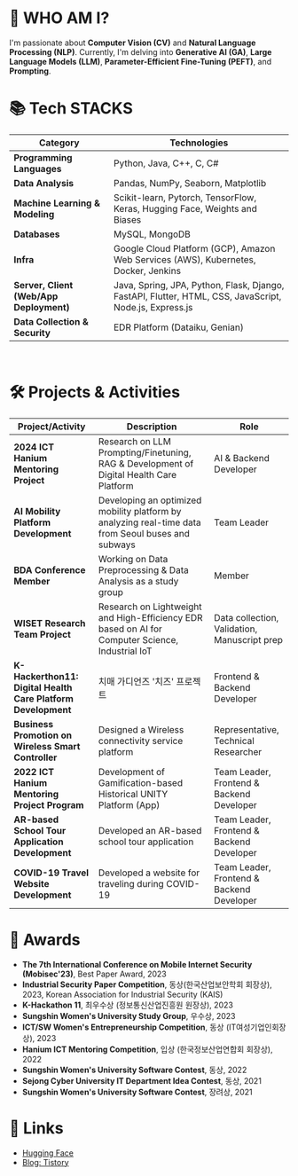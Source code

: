 # 🙋 WHO AM I?

I'm passionate about **Computer Vision (CV)** and **Natural Language Processing (NLP)**. 
Currently, I'm delving into **Generative AI (GA)**, **Large Language Models (LLM)**, **Parameter-Efficient Fine-Tuning (PEFT)**, and **Prompting**.


# 📚 Tech STACKS

| **Category**                         | **Technologies**                                                                                                     |
|--------------------------------------|---------------------------------------------------------------------------------------------------------------------|
| **Programming Languages**            | Python, Java, C++, C, C#                                                                                            |
| **Data Analysis**                    | Pandas, NumPy, Seaborn, Matplotlib                                                                                  |
| **Machine Learning & Modeling**      | Scikit-learn, Pytorch, TensorFlow, Keras, Hugging Face, Weights and Biases                                          |
| **Databases**                        | MySQL, MongoDB                                                                                                      |
| **Infra**                            | Google Cloud Platform (GCP), Amazon Web Services (AWS), Kubernetes, Docker, Jenkins                                 |
| **Server, Client (Web/App Deployment)** | Java, Spring, JPA, Python, Flask, Django, FastAPI, Flutter, HTML, CSS, JavaScript, Node.js, Express.js             |
| **Data Collection & Security**       | EDR Platform (Dataiku, Genian)                                                                                      |

<br>

# 🛠️ Projects & Activities

| **Project/Activity**                                       | **Description**                                                                                                                                        | **Role**                                         |
|------------------------------------------------------------|--------------------------------------------------------------------------------------------------------------------------------------------------------|-------------------------------------------------|
| **2024 ICT Hanium Mentoring Project**                      | Research on LLM Prompting/Finetuning, RAG & Development of Digital Health Care Platform                                                                                     | AI & Backend Developer                         |
| **AI Mobility Platform Development**                                  | Developing an optimized mobility platform by analyzing real-time data from Seoul buses and subways                                                                                         | Team Leader                                         |
| **BDA Conference Member**                                  | Working on Data Preprocessing & Data Analysis as a study group                                                                                         | Member                                          |
| **WISET Research Team Project**                            | Research on Lightweight and High-Efficiency EDR based on AI for Computer Science, Industrial IoT                                                       | Data collection, Validation, Manuscript prep    |
| **K-Hackerthon11: Digital Health Care Platform Development**               | 치매 가디언즈 '치즈' 프로젝트                                                                                                                           | Frontend & Backend Developer   |
| **Business Promotion on Wireless Smart Controller**        | Designed a Wireless connectivity service platform                                                                                                       | Representative, Technical Researcher            |
| **2022 ICT Hanium Mentoring Project Program**              | Development of Gamification-based Historical UNITY Platform (App)                                                                                      | Team Leader, Frontend & Backend Developer       |
| **AR-based School Tour Application Development**           | Developed an AR-based school tour application                                                                                                          | Team Leader, Frontend & Backend Developer       |
| **COVID-19 Travel Website Development**                    | Developed a website for traveling during COVID-19                                                                                                       | Team Leader, Frontend & Backend Developer       |



# 🏅 Awards

- **The 7th International Conference on Mobile Internet Security (Mobisec'23)**, Best Paper Award, 2023
- **Industrial Security Paper Competition**, 동상(한국산업보안학회 회장상), 2023, Korean Association for Industrial Security (KAIS)
- **K-Hackathon 11**, 최우수상 (정보통신산업진흥원 원장상), 2023
- **Sungshin Women's University Study Group**, 우수상, 2023
- **ICT/SW Women's Entrepreneurship Competition**, 동상 (IT여성기업인회장상), 2023
- **Hanium ICT Mentoring Competition**, 입상 (한국정보산업연합회 회장상), 2022
- **Sungshin Women's University Software Contest**, 동상, 2022
- **Sejong Cyber University IT Department Idea Contest**, 동상, 2021
- **Sungshin Women's University Software Contest**, 장려상, 2021

# 🔗 Links

- [Hugging Face](https://huggingface.co/haeun161)  
- [Blog: Tistory](https://haeun161.tistory.com/)

</div>

